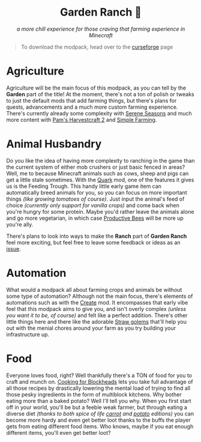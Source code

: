 <h1 align="center">
Garden Ranch 🌾</h1>

<div align="center">
  
*a more chill experience for those craving that farming experience in Minecraft*

</div>

> To download the modpack, head over to the [curseforge](https://www.curseforge.com/minecraft/modpacks/garden-ranch/files) page

# Agriculture

Agriculture will be the main focus of this modpack, as you can tell by the **Garden** part of the title! At the moment, there's not a ton of polish or tweaks to just the default mods that add farming things, but there's plans for quests, advancements and a much more custom farming experience. There's currently already some complexity with [Serene Seasons](https://www.curseforge.com/minecraft/mc-mods/serene-seasons) and much more content with [Pam's Harvestcraft 2](https://www.curseforge.com/minecraft/mc-mods/pams-harvestcraft-2-crops) and [Simple Farming](https://www.curseforge.com/minecraft/mc-mods/simple-farming). 

# Animal Husbandry

Do you like the idea of having more complexity to ranching in the game than the current system of either mob crushers or just basic fenced in areas? Well, me to because Minecraft animals such as cows, sheep and pigs can get a little stale sometimes. With the [Quark](https://www.curseforge.com/minecraft/mc-mods/quark) mod, one of the features it gives us is the Feeding Trough. This handy little early game item can automatically breed animals for you, so you can focus on more important things _(like growing tomatoes of course)_. Just input the animal's feed of choice _(currently only support for vanilla crops)_ and come back when you're hungry for some protein. Maybe you'd rather leave the animals alone and go more vegetarian, in which case [Productive Bees](https://www.curseforge.com/minecraft/mc-mods/productivebees) will be more up you're ally. 

There's plans to look into ways to make the **Ranch** part of **Garden Ranch** feel more exciting, but feel free to leave some feedback or ideas as an [issue](https://github.com/danielMoreland00/GardenRanch/issues). 

# Automation

What would a modpack all about farming crops and animals be without some type of automation? Although not the main focus, there's elements of automations such as with the [Create](https://www.curseforge.com/minecraft/mc-mods/create) mod. It encompasses that early vibe feel that this modpack aims to give you, and isn't overly complex _(unless you want it to be, of course)_ and felt like a perfect addition. There's other little things here and there like the adorable [Straw golems](https://www.curseforge.com/minecraft/mc-mods/strawgolem-reborn) that'll help you out with the menial chores around your farm as you try building your infrastructure up.

# Food

Everyone loves food, right? Well thankfully there's a TON of food for you to craft and munch on. [Cooking for Blockheads](https://www.curseforge.com/minecraft/mc-mods/cooking-for-blockheads) lets you take full advantage of all those recipes by drastically lowering the mental load of trying to find all those pesky ingredients in the form of multiblock kitchens. Why bother eating more than a baked potato? Well I'll tell you why. When you first start off in your world, you'll be but a feeble weak farmer, but through eating a diverse diet _(thanks to both spice of life [carrot](https://www.curseforge.com/minecraft/mc-mods/spice-of-life-carrot-edition) and [potato](https://www.curseforge.com/minecraft/mc-mods/spice-of-life-potato-edition) editions)_ you can become more hardy and even get better loot thanks to the buffs the player gets from eating different food items. Who knows, maybe if you eat enough different items, you'll even get better loot? 
